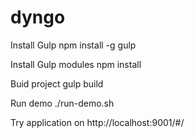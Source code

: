 # dyngo

Install Gulp
npm install -g gulp

Install Gulp modules
npm install

Buid project
gulp build

Run demo
./run-demo.sh

Try application on http://localhost:9001/#/
 
